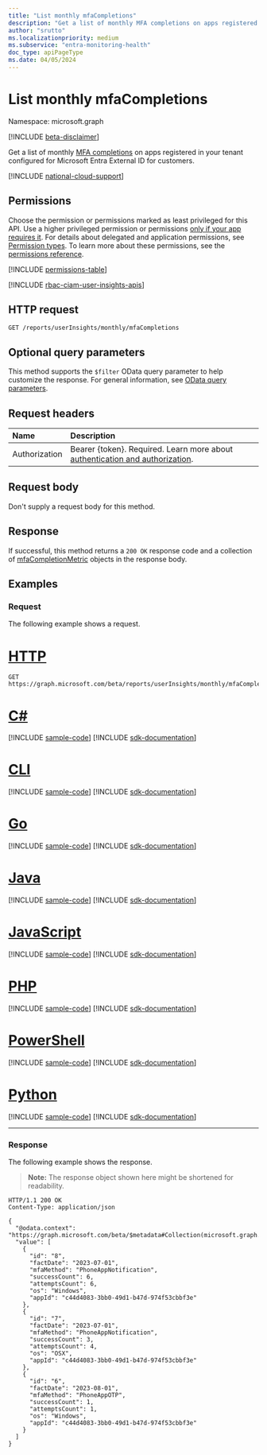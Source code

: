 ```yaml
---
title: "List monthly mfaCompletions"
description: "Get a list of monthly MFA completions on apps registered in your tenant configured for Microsoft Entra External ID for customers."
author: "srutto"
ms.localizationpriority: medium
ms.subservice: "entra-monitoring-health"
doc_type: apiPageType
ms.date: 04/05/2024
---
```


# List monthly mfaCompletions
Namespace: microsoft.graph

[!INCLUDE [beta-disclaimer](../../includes/beta-disclaimer.md)]

Get a list of monthly [MFA completions](../resources/mfacompletionmetric.md) on apps registered in your tenant configured for Microsoft Entra External ID for customers.

[!INCLUDE [national-cloud-support](../../includes/all-clouds.md)]

## Permissions
Choose the permission or permissions marked as least privileged for this API. Use a higher privileged permission or permissions [only if your app requires it](/graph/permissions-overview#best-practices-for-using-microsoft-graph-permissions). For details about delegated and application permissions, see [Permission types](/graph/permissions-overview#permission-types). To learn more about these permissions, see the [permissions reference](/graph/permissions-reference).

<!-- { "blockType": "permissions", "name": "monthlyuserinsightmetricsroot_list_mfacompletions" } -->
[!INCLUDE [permissions-table](../includes/permissions/monthlyuserinsightmetricsroot-list-mfacompletions-permissions.md)]

[!INCLUDE [rbac-ciam-user-insights-apis](../includes/rbac-for-apis/rbac-ciam-user-insights-apis.md)]

## HTTP request

<!-- {
  "blockType": "ignored"
}
-->
``` http
GET /reports/userInsights/monthly/mfaCompletions
```

## Optional query parameters
This method supports the `$filter` OData query parameter to help customize the response. For general information, see [OData query parameters](/graph/query-parameters).

## Request headers
|Name|Description|
|:---|:---|
|Authorization|Bearer {token}. Required. Learn more about [authentication and authorization](/graph/auth/auth-concepts).|

## Request body
Don't supply a request body for this method.

## Response

If successful, this method returns a `200 OK` response code and a collection of [mfaCompletionMetric](../resources/mfacompletionmetric.md) objects in the response body.

## Examples

### Request
The following example shows a request.
# [HTTP](#tab/http)
<!-- {
  "blockType": "request",
  "name": "list_monthlymfacompletionmetric"
}
-->
``` http
GET https://graph.microsoft.com/beta/reports/userInsights/monthly/mfaCompletions
```

# [C#](#tab/csharp)
[!INCLUDE [sample-code](../includes/snippets/csharp/list-monthlymfacompletionmetric-csharp-snippets.md)]
[!INCLUDE [sdk-documentation](../includes/snippets/snippets-sdk-documentation-link.md)]

# [CLI](#tab/cli)
[!INCLUDE [sample-code](../includes/snippets/cli/list-monthlymfacompletionmetric-cli-snippets.md)]
[!INCLUDE [sdk-documentation](../includes/snippets/snippets-sdk-documentation-link.md)]

# [Go](#tab/go)
[!INCLUDE [sample-code](../includes/snippets/go/list-monthlymfacompletionmetric-go-snippets.md)]
[!INCLUDE [sdk-documentation](../includes/snippets/snippets-sdk-documentation-link.md)]

# [Java](#tab/java)
[!INCLUDE [sample-code](../includes/snippets/java/list-monthlymfacompletionmetric-java-snippets.md)]
[!INCLUDE [sdk-documentation](../includes/snippets/snippets-sdk-documentation-link.md)]

# [JavaScript](#tab/javascript)
[!INCLUDE [sample-code](../includes/snippets/javascript/list-monthlymfacompletionmetric-javascript-snippets.md)]
[!INCLUDE [sdk-documentation](../includes/snippets/snippets-sdk-documentation-link.md)]

# [PHP](#tab/php)
[!INCLUDE [sample-code](../includes/snippets/php/list-monthlymfacompletionmetric-php-snippets.md)]
[!INCLUDE [sdk-documentation](../includes/snippets/snippets-sdk-documentation-link.md)]

# [PowerShell](#tab/powershell)
[!INCLUDE [sample-code](../includes/snippets/powershell/list-monthlymfacompletionmetric-powershell-snippets.md)]
[!INCLUDE [sdk-documentation](../includes/snippets/snippets-sdk-documentation-link.md)]

# [Python](#tab/python)
[!INCLUDE [sample-code](../includes/snippets/python/list-monthlymfacompletionmetric-python-snippets.md)]
[!INCLUDE [sdk-documentation](../includes/snippets/snippets-sdk-documentation-link.md)]

---

### Response
The following example shows the response.
>**Note:** The response object shown here might be shortened for readability.
<!-- {
  "blockType": "response",
  "truncated": true,
  "@odata.type": "Collection(microsoft.graph.mfaCompletionMetric)"
}
-->
``` http
HTTP/1.1 200 OK
Content-Type: application/json

{
  "@odata.context": "https://graph.microsoft.com/beta/$metadata#Collection(microsoft.graph.mfaCompletionMetric)",
  "value": [
    {
      "id": "8",
      "factDate": "2023-07-01",
      "mfaMethod": "PhoneAppNotification",
      "successCount": 6,
      "attemptsCount": 6,
      "os": "Windows",
      "appId": "c44d4083-3bb0-49d1-b47d-974f53cbbf3e"
    },
    {
      "id": "7",
      "factDate": "2023-07-01",
      "mfaMethod": "PhoneAppNotification",
      "successCount": 3,
      "attemptsCount": 4,
      "os": "OSX",
      "appId": "c44d4083-3bb0-49d1-b47d-974f53cbbf3e"
    },
    {
      "id": "6",
      "factDate": "2023-08-01",
      "mfaMethod": "PhoneAppOTP",
      "successCount": 1,
      "attemptsCount": 1,
      "os": "Windows",
      "appId": "c44d4083-3bb0-49d1-b47d-974f53cbbf3e"
    }
  ]
}
```
